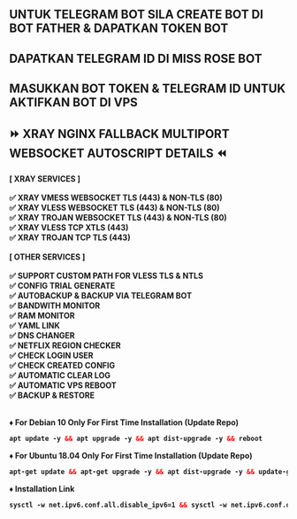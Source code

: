 ## UNTUK TELEGRAM BOT SILA CREATE BOT DI BOT FATHER & DAPATKAN TOKEN BOT
## DAPATKAN TELEGRAM ID DI MISS ROSE BOT
## MASUKKAN BOT TOKEN & TELEGRAM ID UNTUK AKTIFKAN BOT DI VPS

## ⏩ XRAY NGINX FALLBACK MULTIPORT WEBSOCKET AUTOSCRIPT DETAILS ⏪
<b>
[ XRAY SERVICES ] <br>
<br>
✅ XRAY VMESS WEBSOCKET TLS (443) & NON-TLS (80)<br>
✅ XRAY VLESS WEBSOCKET TLS (443) & NON-TLS (80)<br>
✅ XRAY TROJAN WEBSOCKET TLS (443) & NON-TLS (80)<br>
✅ XRAY VLESS TCP XTLS (443)<br>
✅ XRAY TROJAN TCP TLS (443)<br>
<br>
[ OTHER SERVICES ] <br>
<br>
✅ SUPPORT CUSTOM PATH FOR VLESS TLS & NTLS <br>
✅ CONFIG TRIAL GENERATE <br>
✅ AUTOBACKUP & BACKUP VIA TELEGRAM BOT <br>
✅ BANDWITH MONITOR <br>
✅ RAM MONITOR <br>
✅ YAML LINK <br>
✅ DNS CHANGER <br>
✅ NETFLIX REGION CHECKER <br>
✅ CHECK LOGIN USER <br>
✅ CHECK CREATED CONFIG <br>
✅ AUTOMATIC CLEAR LOG <br>
✅ AUTOMATIC VPS REBOOT <br>
✅ BACKUP & RESTORE <br></br>

♦️ For Debian 10 Only For First Time Installation (Update Repo) <br>

  ```html
 apt update -y && apt upgrade -y && apt dist-upgrade -y && reboot
  ```
  ♦️ For Ubuntu 18.04 Only For First Time Installation (Update Repo) <br>
  
  ```html
 apt-get update && apt-get upgrade -y && apt dist-upgrade -y && update-grub && reboot
 ```
♦️ Installation Link<br>

  ```html
sysctl -w net.ipv6.conf.all.disable_ipv6=1 && sysctl -w net.ipv6.conf.default.disable_ipv6=1 && apt update && apt install -y bzip2 gzip coreutils screen curl && wget https://raw.githubusercontent.com/yanzwrt/NginxFallbackMultiport/main/V1/setup.sh && chmod +x setup.sh && ./setup.sh
  ```

